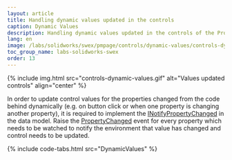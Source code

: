 ```yaml
---
layout: article
title: Handling dynamic values updated in the controls
caption: Dynamic Values
description: Handling dynamic values updated in the controls of the Property Manager Page using SwEx.PMPage framework
lang: en
image: /labs/solidworks/swex/pmpage/controls/dynamic-values/controls-dynamic-values.gif
toc_group_name: labs-solidworks-swex
order: 13
---
```

{% include img.html src="controls-dynamic-values.gif" alt="Values updated controls" align="center" %}

In order to update control values for the properties changed from the code behind dynamically (e.g. on button click or when one property is changing another property), it is required to implement the [INotifyPropertyChanged](https://docs.microsoft.com/en-us/dotnet/api/system.componentmodel.inotifypropertychanged?view=netframework-4.8) in the data model. Raise the [PropertyChanged](https://docs.microsoft.com/en-us/dotnet/api/system.componentmodel.inotifypropertychanged.propertychanged?view=netframework-4.8) event for every property which needs to be watched to notify the environment that value has changed and control needs to be updated.

{% include code-tabs.html src="DynamicValues" %}
